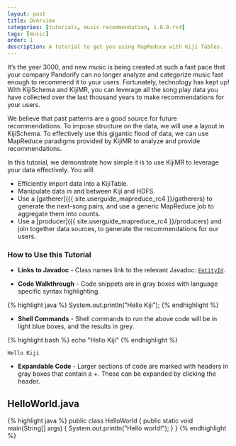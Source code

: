 ```yaml
---
layout: post
title: Overview
categories: [tutorials, music-recommendation, 1.0.0-rc4]
tags: [music]
order: 1
description: A tutorial to get you using MapReduce with Kiji Tables.
---
```


It’s the year 3000, and new music is being created at such a fast pace that your company Pandorify
can no longer analyze and categorize music fast enough to recommend it to your users.  Fortunately,
technology has kept up! With KijiSchema and KijiMR, you can leverage all the song play data you have
collected over the last thousand years to make recommendations for your users.

We believe that past patterns are a good source for future recommendations. To impose structure on
the data, we will use a layout in KijiSchema. To effectively use this gigantic flood of data, we
can use MapReduce paradigms provided by KijiMR to analyze and provide recommendations.

In this tutorial, we demonstrate how simple it is to use KijiMR to leverage your data effectively. You will:

* Efficiently import data into a KijiTable.
* Manipulate data in and between Kiji and HDFS.
* Use a [gatherer]({{ site.userguide_mapreduce_rc4 }}/gatherers) to generate the next-song pairs,
  and use a generic MapReduce job to aggregate them into counts.
* Use a [producer]({{ site.userguide_mapreduce_rc4 }}/producers) and join together data sources, to
  generate the recommendations for our users.

### How to Use this Tutorial

* **Links to Javadoc** - Class names link to the relevant Javadoc:
[`EntityId`]({{site.api_schema_rc4}}/EntityId.html).

* **Code Walkthrough** - Code snippets are in gray boxes with language specific syntax highlighting.

{% highlight java %}
System.out.println("Hello Kiji");
{% endhighlight %}

* **Shell Commands** - Shell commands to run the above code will be in light blue boxes, and the
results in grey.

<div class="userinput">
{% highlight bash %}
echo "Hello Kiji"
{% endhighlight %}
</div>

    Hello Kiji

* **Expandable Code** - Larger sections of code are marked with headers in gray boxes that contain a 
+. These can be expanded by clicking the header.

<div id="accordion-container">
  <h2 class="accordion-header"> HelloWorld.java </h2>
     <div class="accordion-content">
{% highlight java %}
public class HelloWorld {
  public static void main(String[] args) {
    System.out.println("Hello world!");
  }
}
{% endhighlight %}
  </div>
</div>
